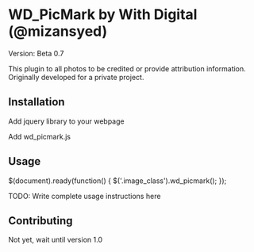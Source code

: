 WD_PicMark by With Digital (@mizansyed)
======================================
Version: Beta 0.7

This plugin to all photos to be credited or provide attribution information. Originally developed for a private project.

## Installation

Add jquery library to your webpage
<script src="http://ajax.googleapis.com/ajax/libs/jquery/1.8.3/jquery.min.js"></script>

Add wd_picmark.js
<script src="jquery.wd_picmark.js"></script>

## Usage

$(document).ready(function() {
    $('.image_class').wd_picmark();
});

TODO: Write complete usage instructions here

## Contributing

Not yet, wait until version 1.0

